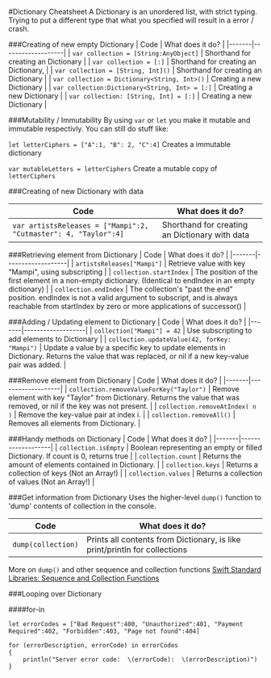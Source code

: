 #Dictionary Cheatsheet
A Dictionary is an unordered list, with strict typing. Trying to put a different type that what you specified will result in a error / crash.

###Creating of new empty Dictionary
| Code  | What does it do?  |
|-------|-------------------|
| `var collection = [String:AnyObject]` | Shorthand for creating an Dictionary  |
| `var collection = [:]` | Shorthand for creating an Dictionary,   |
| `var collection = [String, Int]()` | Shorthand for creating an Dictionary  |
| `var collection = Dictionary<String, Int>()` | Creating a new Dictionary  |
| `var collection:Dictionary<String, Int> = [:]` | Creating a new Dictionary  |
| `var collection: [String, Int] = [:]` | Creating a new Dictionary  |

###Mutability / Immutability
By using `var` or `let` you make it mutable and immutable respectivly.
You can still do stuff like:

`let letterCiphers = ["A":1, "B": 2, "C":4]` Creates a immutable dictionary

`var mutableLetters = letterCiphers` Create a mutable copy of `letterCiphers`

###Creating of new Dictionary with data

| Code  | What does it do?  |
|-------|-------------------|
| `var artistsReleases = ["Mampi":2, "Cutmaster": 4, "Taylor":4]` | Shorthand for creating an Dictionary with data |


###Retrieving element from Dictionary
| Code  | What does it do?  |
|-------|-------------------|
| `artistsReleases["Mampi"]`  | Retrieve value with key "Mampi", using subscripting  |
| `collection.startIndex`  | The position of the first element in a non-empty dictionary. (Identical to endIndex in an empty dictionary) | 
| `collection.endIndex`  | The collection's "past the end" position. endIndex is not a valid argument to subscript, and is always reachable from startIndex by zero or more applications of successor() | 

###Adding / Updating element to Dictionary
| Code  | What does it do?  |
|-------|-------------------|
| `collection["Mampi"] = 42`  | Use subscripting to add elements to Dictionary |
| `collection.updateValue(42, forKey: "Mampi")`  | Update a value by a specific key to update elements in Dictionary. Returns the value that was replaced, or nil if a new key-value pair was added. |



###Remove element from Dictionary
| Code  | What does it do?  |
|-------|-------------------|
| `collection.removeValueForKey("Taylor")`  | Remove element with key "Taylor" from Dictionary. Returns the value that was removed, or nil if the key was not present. |
| `collection.removeAtIndex( n )`  | Remove the key-value pair at index i. |
| `collection.removeAll()`  | Removes all elements from Dictionary. |


###Handy methods on Dictionary
| Code  | What does it do?  |
|-------|-------------------|
| `collection.isEmpty`  | Boolean representing an empty or filled Dictionary. If count is 0, returns true  |
| `collection.count`  | Returns the amount of elements contained in Dictionary. |
| `collection.keys`  | Returns a collection of keys (Not an Array!) |
| `collection.values`  | Returns a collection of values (Not an Array!) |

###Get information from Dictionary
Uses the higher-level `dump()` function to 'dump' contents of collection in the console. 

| Code  | What does it do?  |
|-------|-------------------|
| `dump(collection)`  | Prints all contents from Dictionary, is like print/println for collections  |

More on `dump()` and other sequence and collection functions [Swift Standard Libraries: Sequence and Collection Functions](http://iosdeveloperzone.com/2014/10/15/swift-standard-libraries-sequence-and-collection-functions/)



###Looping over Dictionary

	
####for-in
		
	let errorCodes = ["Bad Request":400, "Unauthorized":401, "Payment Required":402, "Forbidden":403, "Page not found":404]
 
	for (errorDescription, errorCode) in errorCodes 
	{
		println("Server error code:  \(errorCode):  \(errorDescription)")
	}

